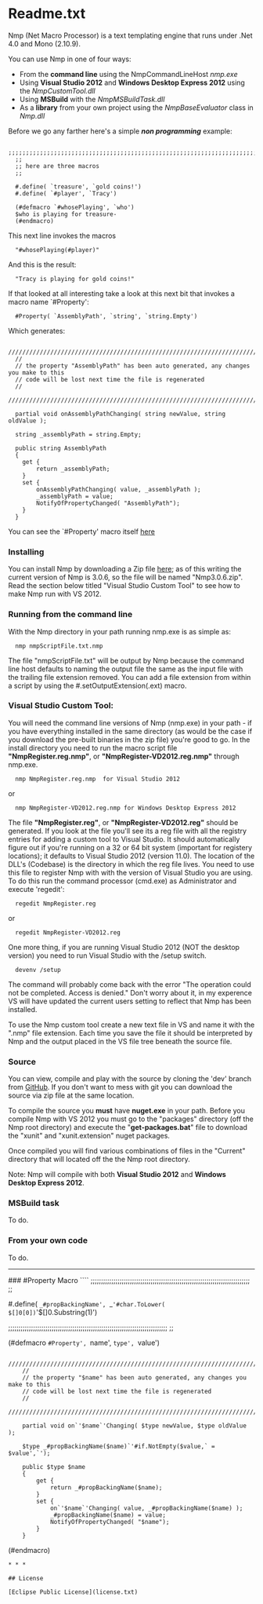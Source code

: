 Readme.txt
==========


Nmp (Net Macro Processor) is a text templating engine that runs under .Net 4.0 and Mono (2.10.9).

You can use Nmp in one of four ways:

* From the **command line** using the NmpCommandLineHost _nmp.exe_
* Using **Visual Studio 2012** and **Windows Desktop Express 2012** using the _NmpCustomTool.dll_
* Using **MSBuild** with the _NmpMSBuildTask.dll_
* As a **library** from your own project using the _NmpBaseEvaluator_ class in _Nmp.dll_

Before we go any farther here's a simple _**non programming**_ example:
````
  ;;;;;;;;;;;;;;;;;;;;;;;;;;;;;;;;;;;;;;;;;;;;;;;;;;;;;;;;;;;;;;;;;;;;;;;;;;;;;
  ;;
  ;; here are three macros
  ;;
  
  #.define( `treasure', `gold coins!')
  #.define( `#player', `Tracy')
  
  (#defmacro `#whosePlaying', `who')
  $who is playing for treasure-
  (#endmacro)
````
This next line invokes the macros

      "#whosePlaying(#player)"

And this is the result:

      "Tracy is playing for gold coins!"

If that looked at all interesting take a look at this next bit that invokes a macro name `#Property':

      #Property( `AssemblyPath', `string', `string.Empty')

Which generates:

````
  /////////////////////////////////////////////////////////////////////////////
  //
  // the property "AssemblyPath" has been auto generated, any changes you make to this
  // code will be lost next time the file is regenerated
  //
  /////////////////////////////////////////////////////////////////////////////
  
  partial void onAssemblyPathChanging( string newValue, string oldValue );
  
  string _assemblyPath = string.Empty;
  
  public string AssemblyPath
  {
  	get {
  		return _assemblyPath;
  	}
  	set {
  		onAssemblyPathChanging( value, _assemblyPath );
  		_assemblyPath = value;
  		NotifyOfPropertyChanged( "AssemblyPath");
  	}
  }
````

You can see the `#Property' macro itself <a href="#propMacro"> here </a>


### Installing

You can install Nmp by downloading a Zip file [here](http://sdrv.ms/12z7QC8); as of this writing the current version of Nmp is 3.0.6, so the file will be named "Nmp3.0.6.zip". Read the section below titled "Visual Studio Custom Tool" to see how to make Nmp run with VS 2012.

### Running from the command line

With the Nmp directory in your path running nmp.exe is as simple as:

      nmp nmpScriptFile.txt.nmp

The file "nmpScriptFile.txt" will be output by Nmp because the command line host defaults to naming the output file the same as the input file with the trailing file extension removed. You can add a file extension from within a script by using the #.setOutputExtension(.ext) macro.

### Visual Studio Custom Tool:

You will need the command line versions of Nmp (nmp.exe) in your path - if you have everything installed in the same directory (as would be the case if you download the pre-built binaries in the zip file) you're good to go. In the install directory you need to run the macro script file **"NmpRegister.reg.nmp"**, or **"NmpRegister-VD2012.reg.nmp"** through nmp.exe.

      nmp NmpRegister.reg.nmp  for Visual Studio 2012

or

      nmp NmpRegister-VD2012.reg.nmp for Windows Desktop Express 2012

The file **"NmpRegister.reg"**, or **"NmpRegister-VD2012.reg"** should be generated. If you look at the file you'll see its a reg file with all the registry entries for adding a custom tool to Visual Studio. It should automatically figure out if you're running on a 32 or 64 bit system (important for registery locations); it defaults to Visual Studio 2012 (version 11.0). The location of the DLL's (Codebase) is the directory in which the reg file lives. You need to use this file to register Nmp with with the version of Visual Studio you are using. To do this run the command processor (cmd.exe) as Administrator and execute 'regedit':

      regedit NmpRegister.reg

or

      regedit NmpRegister-VD2012.reg


One more thing, if you are running Visual Studio 2012 (NOT the desktop version) you need to run Visual Studio with the /setup switch.

      devenv /setup

The command will probably come back with the error "The operation could not be completed. Access is denied." Don't worry about it, in my experence VS will have updated the current users setting to reflect that Nmp has been installed.

To use the Nmp custom tool create a new text file in VS and name it with the ".nmp" file extension. Each time you save the file it should be interpreted by Nmp and the output placed in the VS file tree beneath the source file.



### Source

You can view, compile and play with the source by cloning the 'dev' branch from [GitHub](https://github.com/jmclain/Nmp). If you don't want to mess with git you can download the source via zip file at the same location.

To compile the source you **must** have **nuget.exe** in your path. Before you compile Nmp with VS 2012 you must go to the "packages" directory (off the Nmp root directory) and execute the "**get-packages.bat**" file to download the "xunit" and "xunit.extension" nuget packages.

Once compiled you will find various combinations of files in the "Current" directory that will located off the the Nmp root directory.

Note: Nmp will compile with both **Visual Studio 2012** and **Windows Desktop Express 2012**.

### MSBuild task

To do.

### From your own code

To do.

* * *
<a name="propMacro"/>
### #Property Macro
````
  ;;;;;;;;;;;;;;;;;;;;;;;;;;;;;;;;;;;;;;;;;;;;;;;;;;;;;;;;;;;;;;;;;;;;;;;;;;;;;
  ;;
  
  #.define( `_#propBackingName', `_`'#char.ToLower( $[]0[0])`'$[]0.Substring(1)')
  
  
  ;;;;;;;;;;;;;;;;;;;;;;;;;;;;;;;;;;;;;;;;;;;;;;;;;;;;;;;;;;;;;;;;;;;;;;;;;;;;;
  ;;
  
  (#defmacro `#Property', `name', `type', `value')
  
  		/////////////////////////////////////////////////////////////////////////////
  		//
  		// the property "$name" has been auto generated, any changes you make to this
  		// code will be lost next time the file is regenerated
  		//
  		/////////////////////////////////////////////////////////////////////////////
  
  		partial void on`'$name`'Changing( $type newValue, $type oldValue );
  
  		$type _#propBackingName($name)`'#if.NotEmpty($value,` = $value',`');
  
  		public $type $name
  		{
  			get {
  				return _#propBackingName($name);
  			}
  			set {
  				on`'$name`'Changing( value, _#propBackingName($name) );
  				_#propBackingName($name) = value;
  				NotifyOfPropertyChanged( "$name");
  			}
  		}
  (#endmacro)
````
* * *

## License

[Eclipse Public License](license.txt)

